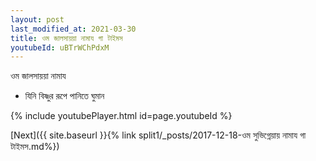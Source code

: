```yaml
---
layout: post
last_modified_at: 2021-03-30
title: ওম জালসায়য়া নামায গা টাইমস
youtubeId: uBTrWChPdxM
---
```

 
 
 ওম জালসায়য়া নামায  
 
 -  যিনি বিষ্ণুর রূপে পানিতে ঘুমান 
 
  
 
  
 
 
 
 
 
 


{% include youtubePlayer.html id=page.youtubeId %}
 
[Next]({{ site.baseurl }}{% link  split1/_posts/2017-12-18-ওম সুভিগ্নেয়ায় নামায গা টাইমস.md%})
 
